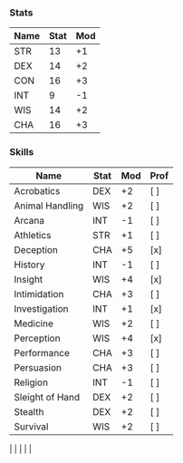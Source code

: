 ### Stats
| Name | Stat | Mod |
| ---- | ---- | --- |
| STR  | 13   | +1  |
| DEX  | 14   | +2  |
| CON  | 16   | +3  |
| INT  | 9    | -1  |
| WIS  | 14   | +2  |
| CHA  | 16   | +3  | 

### Skills
| Name            | Stat | Mod | Prof |
| --------------- | ---- | --- | ---- |
| Acrobatics      | DEX  | +2  | [ ]  |
| Animal Handling | WIS  | +2  | [ ]  |
| Arcana          | INT  | -1  | [ ]  |
| Athletics       | STR  | +1  | [ ]  |
| Deception       | CHA  | +5  | [x]  |
| History         | INT  | -1  | [ ]  |
| Insight         | WIS  | +4  | [x]  |
| Intimidation    | CHA  | +3  | [ ]  |
| Investigation   | INT  | +1  | [x]  |
| Medicine        | WIS  | +2  | [ ]  |
| Perception      | WIS  | +4  | [x]  |
| Performance     | CHA  | +3  | [ ]  |
| Persuasion      | CHA  | +3  | [ ]  |
| Religion        | INT  | -1  | [ ]  |
| Sleight of Hand | DEX  | +2  | [ ]  |
| Stealth         | DEX  | +2  | [ ]  |
| Survival        | WIS  | +2  | [ ]  |
| 
|      |     |      |
